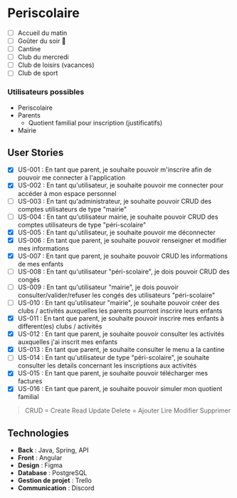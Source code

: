 # Periscolaire

- [ ] Accueil du matin
- [ ] Goûter du soir 🥐
- [ ] Cantine
- [ ] Club du mercredi
- [ ] Club de loisirs (vacances)
- [ ] Club de sport

### Utilisateurs possibles
- Periscolaire
- Parents
  - Quotient familial pour inscription (justificatifs)
- Mairie

## User Stories
- [x] US-001 : En tant que parent, je souhaite pouvoir m'inscrire afin de pouvoir me connecter à l'application 
- [x] US-002 : En tant qu'utilisateur, je souhaite pouvoir me connecter pour accéder à mon espace personnel
- [ ] US-003 : En tant qu'administrateur, je souhaite pouvoir CRUD des comptes utilisateurs de type "mairie"
- [ ] US-004 : En tant qu'utilisateur mairie, je souhaite pouvoir CRUD des comptes utilisateurs de type "péri-scolaire" 
- [x] US-005 : En tant qu'utilisateur, je souhaite pouvoir me déconnecter
- [x] US-006 : En tant que parent, je souhaite pouvoir renseigner et modifier mes informations
- [x] US-007 : En tant que parent, je souhaite pouvoir CRUD les informations de mes enfants
- [ ] US-008 : En tant qu'utilisateur "péri-scolaire", je dois pouvoir CRUD des congés
- [ ] US-009 : En tant qu'utilisateur "mairie", je dois pouvoir consulter/valider/refuser les congés des utilisateurs "péri-scolaire"
- [ ] US-010 : En tant qu'utilisateur "mairie", je souhaite pouvoir créer des clubs / activités auxquelles les parents pourront inscrire leurs enfants
- [x] US-011 : En tant que parent, je souhaite pouvoir inscrire mes enfants à different(es) clubs / activités
- [x] US-012 : En tant que parent, je souhaite pouvoir consulter les activités auxquelles j'ai inscrit mes enfants
- [x] US-013 : En tant que parent, je souhaite consulter le menu a la cantine
- [ ] US-014 : En tant qu'utilisateur de type "péri-scolaire", je souhaite consulter les details concernant les inscriptions aux activités
- [x] US-015 : En tant que parent, je souhaite pouvoir télécharger mes factures
- [x] US-016 : En tant que parent, je souhaite pouvoir simuler mon quotient familial

> CRUD = Create Read Update Delete = Ajouter Lire Modifier Supprimer

## Technologies

- **Back** : Java, Spring, API  
- **Front** : Angular
- **Design** : Figma
- **Database** : PostgreSQL
- **Gestion de projet** : Trello
- **Communication** : Discord
